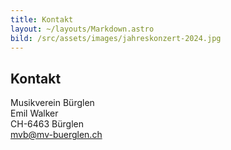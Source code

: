 ```yaml
---
title: Kontakt
layout: ~/layouts/Markdown.astro
bild: /src/assets/images/jahreskonzert-2024.jpg
---
```

## Kontakt

Musikverein Bürglen<br/>
Emil Walker<br/>
CH-6463 Bürglen<br/>
[mvb@mv-buerglen.ch](mailto:mvb@mv-buerglen.ch)
